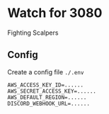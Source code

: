
# Watch for 3080
Fighting Scalpers


## Config
Create a config file `./.env`
```shell
AWS_ACCESS_KEY_ID=......
AWS_SECRET_ACCESS_KEY=......
AWS_DEFAULT_REGION=......
DISCORD_WEBHOOK_URL=......
```